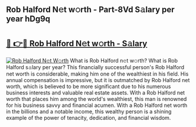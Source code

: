 ## Rob Halford N𝚎t w𝚘rth - Part-8Vd S𝚊lary per year hDg9q

# <h2><a href="http://gc36k4.nevu.top/?p=Rob+Halford">🔗 👉🔴 Rob Halford N𝚎t w𝚘rth - S𝚊lary</a></h2>

[![Rob Halford N𝚎t W𝚘rth](https://i.imgur.com/Oavwk0R.jpeg)](http://gc36k4.nevu.top/?p=Rob+Halford)
What is Rob Halford n𝚎t w𝚘rth? What is Rob Halford s𝚊lary per year?
This financially successful person's Rob Halford net worth is considerable, making him one of the wealthiest in his field. His annual compensation is impressive, but it is outmatched by Rob Halford net worth, which is believed to be more significant due to his numerous business interests and valuable real estate assets. With a Rob Halford net worth that places him among the world's wealthiest, this man is renowned for his business savvy and financial acumen. With a Rob Halford net worth in the billions and a notable income, this wealthy person is a shining example of the power of tenacity, dedication, and financial wisdom.
